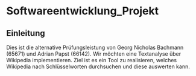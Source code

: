 # Softwareentwicklung_Projekt
## Einleitung
Dies ist die alternative Prüfungsleistung von Georg Nicholas Bachmann (65671) und Adrian Papst (66142).
Wir möchten eine Textanalyse über Wikipedia implementieren. Ziel ist es ein Tool zu realisieren, welches Wikipedia nach Schlüsselworten durchsuchen und diese auswerten kann.
